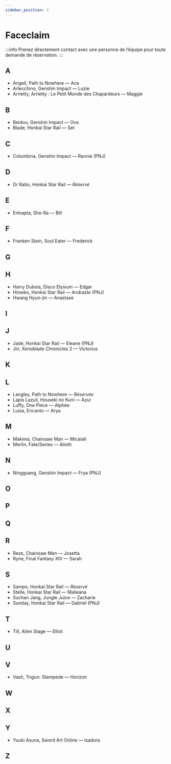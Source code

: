 ```yaml
---
sidebar_position: 1
---
```


# Faceclaim
:::info
Prenez directement contact avec une personne de l’équipe pour toute demande de réservation.
:::

## A

- Angell, Path to Nowhere — Ace
- Arlecchino, Genshin Impact — Luzie
- Arrietty, Arrietty : Le Petit Monde des Chapardeurs — Maggie

## B

- Beidou, Genshin Impact — Ova
- Blade, Honkai Star Rail — Set

## C

- Columbina, Genshin Impact — Rannie (PNJ)

## D

- Dr Ratio, Honkai Star Rail — *Réservé*

## E

- Entrapta, She-Ra — Bill

## F

- Franken Stein, Soul Eater — Frederick

## G

## H

- Harry Dubois, Disco Elysium — Edgar
- Himeko, Honkai Star Rail — Andraste (PNJ)
- Hwang Hyun-jin — Anastase

## I

## J

- Jade, Honkai Star Rail — Eleane (PNJ)
- Jin, Xenoblade Chronicles 2 — Victorius

## K

## L

- Langley, Path to Nowhere — *Réservée*
- Lapis Lazuli, Houseki no Kuni — Azur
- Luffy, One Piece — Alphée
- Luisa, Encanto — Arya

## M

- Makima, Chainsaw Man — Micaiah
- Merlin, Fate/Series — Alioth

## N

- Ningguang, Genshin Impact — Frya (PNJ)

## O

## P

## Q

## R

- Reze, Chainsaw Man — Josetta
- Ryne, Final Fantasy XIV — Sarah

## S

- Sampo, Honkai Star Rail — *Réservé*
- Stelle, Honkai Star Rail — Malieana
- Suchan Jang, Jungle Juice — Zacharie
- Sunday, Honkai Star Rail — Gabriel (PNJ)

## T

- Till, Alien Stage — Elliot

## U

## V

- Vash, Trigun: Stampede — Horizon

## W

## X

## Y

- Yuuki Asuna, Sword Art Online — Isadora

## Z